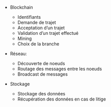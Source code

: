 * Blockchain

  * Identifiants
  * Demande de trajet
  * Acceptation d’un trajet
  * Validation d’un trajet effectué
  * Mining
  * Choix de la branche
  
* Réseau:
  * Découverte de noeuds
  * Routage des messages entre les noeuds
  * Broadcast de messages
  
* Stockage
  * Stockage des données
  * Récupération des données en cas de litige
